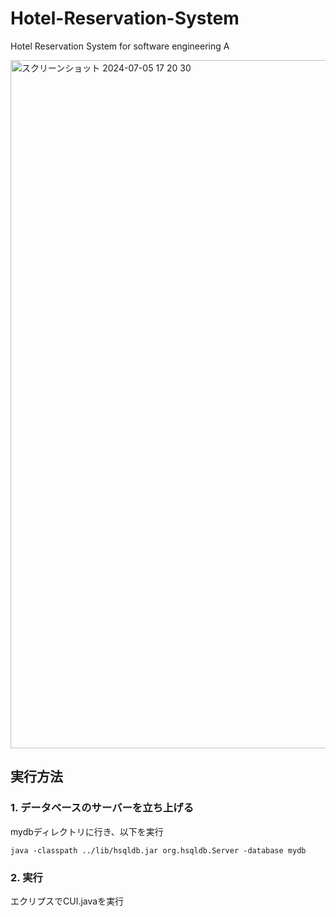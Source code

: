 # Hotel-Reservation-System
Hotel Reservation System for software engineering A

<img width="1101" alt="スクリーンショット 2024-07-05 17 20 30" src="https://github.com/harutoooooooo/Hotel-Reservation-System/assets/166793063/ec8a9417-c919-428a-a2e9-5b75853dc5ae">

## 実行方法
### 1. データベースのサーバーを立ち上げる
mydbディレクトリに行き、以下を実行
```
java -classpath ../lib/hsqldb.jar org.hsqldb.Server -database mydb
```
### 2. 実行
エクリプスでCUI.javaを実行
